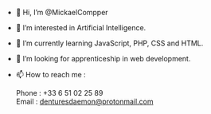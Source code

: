 - 👋 Hi, I’m @MickaelCompper
- 👀 I’m interested in Artificial Intelligence.
- 🌱 I’m currently learning JavaScript, PHP, CSS and HTML.
- 💞️ I’m looking for apprenticeship in web development.
- 📫 How to reach me :

  Phone : +33 6 51 02 25 89<br>
  Email : denturesdaemon@protonmail.com
  
